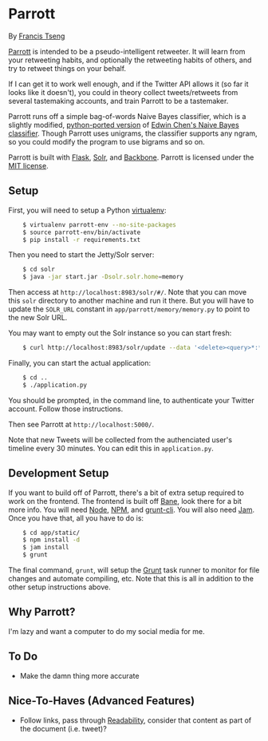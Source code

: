 Parrott
=======
By [Francis Tseng](http://supermedes.com)

[Parrott](http://supermedes.com/labs/parrott/) is intended to be a pseudo-intelligent retweeter. It will learn
from your retweeting habits, and optionally the retweeting habits of
others, and try to retweet things on your behalf.

If I can get it to work well enough, and if the Twitter API allows it
(so far it looks like it doesn't), you could in theory collect
tweets/retweets from several tastemaking accounts, and train Parrott to
be a tastemaker.

Parrott runs off a simple bag-of-words Naive Bayes classifier, which is
a slightly modified, [python-ported
version](https://github.com/ftzeng/naivebayes) of [Edwin Chen's Naive Bayes
classifier](http://goo.gl/uLmBf). Though Parrott uses unigrams, the
classifier supports any ngram, so you could modify the program to use
bigrams and so on.

Parrott is built with [Flask](http://flask.pocoo.org/), [Solr](https://lucene.apache.org/solr/), and [Backbone](http://backbonejs.org/).
Parrott is licensed under the [MIT
license](https://github.com/ftzeng/parrott/blob/master/LICENSE.txt).

## Setup
First, you will need to setup a Python
[virtualenv](http://www.virtualenv.org/en/latest/):
``` bash
    $ virtualenv parrott-env --no-site-packages
    $ source parrott-env/bin/activate
    $ pip install -r requirements.txt
```

Then you need to start the Jetty/Solr server:
``` bash
    $ cd solr
    $ java -jar start.jar -Dsolr.solr.home=memory
```
Then access at `http://localhost:8983/solr/#/`.
Note that you can move this `solr` directory to another machine and run
it there. But you will have to update the `SOLR_URL` constant in
`app/parrott/memory/memory.py` to point to the new Solr URL.

You may want to empty out the Solr instance so you can start fresh:
``` bash
    $ curl http://localhost:8983/solr/update --data '<delete><query>*:*</query></delete>' -H 'Content-type:text/xml; charset=utf-8'; curl http://localhost:8983/solr/update --data '<commit/>' -H 'Content-type:text/xml; charset=utf-8'"
```

Finally, you can start the actual application:
``` bash
    $ cd ..
    $ ./application.py
```

You should be prompted, in the command line, to authenticate your
Twitter account. Follow those instructions.

Then see Parrott at `http://localhost:5000/`.

Note that new Tweets will be collected from the authenciated user's
timeline every 30 minutes. You can edit this in `application.py`.


## Development Setup
If you want to build off of Parrott, there's a bit of extra setup required to
work on the frontend. The frontend is built off
[Bane](https://github.com/ftzeng/bane), look there for a bit more info.
You will need [Node](http://nodejs.org/), 
[NPM](https://npmjs.org/), and
[grunt-cli](https://github.com/gruntjs/grunt-cli). You will also need [Jam](http://jamjs.org/).
Once you have that, all you have to do is:
``` bash
    $ cd app/static/
    $ npm install -d
    $ jam install
    $ grunt
```
The final command, `grunt`, will setup the [Grunt](http://gruntjs.com/) task runner to monitor for file changes and automate compiling, etc.
Note that this is all in addition to the other setup instructions above.

## Why Parrott?
I'm lazy and want a computer to do my social media for me.


## To Do
* Make the damn thing more accurate

## Nice-To-Haves (Advanced Features)
* Follow links, pass through
	[Readability](https://github.com/buriy/python-readability), consider
	that content as part of the document (i.e. tweet)?